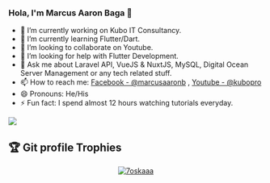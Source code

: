 ### Hola, I'm Marcus Aaron Baga 👋

- 🔭 I’m currently working on Kubo IT Consultancy.
- 🌱 I’m currently learning Flutter/Dart.
- 👯 I’m looking to collaborate on Youtube.
- 🤔 I’m looking for help with Flutter Development.
- 💬 Ask me about Laravel API, VueJS & NuxtJS, MySQL, Digital Ocean Server Management or any tech related stuff.
- 📫 How to reach me: [Facebook - @marcusaaronb](https://www.facebook.com/marcusaaronb) , [Youtube - @kubopro](https://www.youtube.com/channel/UCT0FMRqjq5BSLgVVB5D-8BQ)
- 😄 Pronouns: He/His
- ⚡ Fun fact: I spend almost 12 hours watching tutorials everyday.

<img src="https://github-readme-stats.vercel.app/api?username=marcusaaronb&&show_icons=true&title_color=ffffff&icon_color=bb2acf&text_color=daf7dc&bg_color=191919" />

## :trophy: Git profile Trophies

<p align="center"> <a href="https://github.com/ryo-ma/github-profile-trophy"><img src="https://github-profile-trophy.vercel.app/?username=marcusaaronb&layout=compact&theme=algolia" alt="7oskaaa" /></a> </p>
